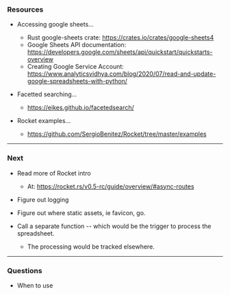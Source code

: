 ### Resources

- Accessing google sheets...
    - Rust google-sheets crate: <https://crates.io/crates/google-sheets4>
    - Google Sheets API documentation: <https://developers.google.com/sheets/api/quickstart/quickstarts-overview>
    - Creating Google Service Account: <https://www.analyticsvidhya.com/blog/2020/07/read-and-update-google-spreadsheets-with-python/>

- Facetted searching...
    - <https://eikes.github.io/facetedsearch/>

- Rocket examples...
    - <https://github.com/SergioBenitez/Rocket/tree/master/examples>

---

### Next

- Read more of Rocket intro
    - At: <https://rocket.rs/v0.5-rc/guide/overview/#async-routes>

- Figure out logging

- Figure out where static assets, ie favicon, go.

- Call a separate function -- which would be the trigger to process the spreadsheet.
    - The processing would be tracked elsewhere.

---

### Questions

- When to use

